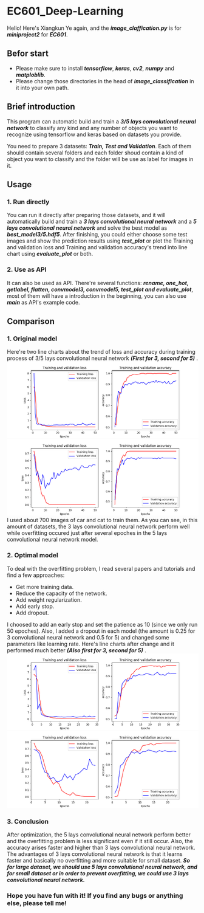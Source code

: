 # EC601_Deep-Learning

Hello! Here's Xiangkun Ye again, and the ***image_claffication.py*** is for ***miniproject2***
for ***EC601***.

## Befor start
* Please make sure to install ***tensorflow***, ***keras***, ***cv2***, ***numpy*** and ***matploblib***.  
* Please change those directories in the head of ***image_classification*** in it into your own path.

## Brief introduction
This program can automatic build and train a ***3/5 lays convolutional neural network*** 
to classify any kind and any number of objects you want to recognize using tensorflow
and keras based on datasets you provide.  

You need to prepare 3 datasets: ***Train, Test and Validation***.
Each of them should contain several folders and each folder shoud contain a kind of object
you want to classify and the folder will be use as label for images in it. 

## Usage  
### 1. Run directly  
You can run it directly after preparing those datasets, and it will automatically build and train a
***3 lays convolutional neural network*** and a ***5 lays convolutional neural network*** and solve the best model as ***best_model3/5.hdf5***. After finishing, you could either choose some
test images and show the prediction results using ***test_plot*** or plot the Training and validation loss and Training and validation accuracy's trend into line chart using ***evaluate_plot*** or both.
### 2. Use as API
It can also be used as API. There're several functions: ***rename, one_hot, getlabel, flatten, convmodel3, convmodel5, test_plot and evaluate_plot***, most of them will have a introduction in the beginning, you can also use ***main***
as API's example code.

## Comparison
### 1. Original model
Here're two line charts about the trend of loss and accuracy during training process of 3/5 lays convolutional neural network ***(First for 3, second for 5)*** .
![image](https://github.com/XiangkunYe/EC601_Deep-Learning/blob/master/Chart/Original_Chart3.png)
![image](https://github.com/XiangkunYe/EC601_Deep-Learning/blob/master/Chart/Original_Chart5.png)
I used about 700 images of car and cat to train them. As you can see, in this amount of datasets, the 3 lays convolutional neural network perform well while overfitting occured just after several epoches in the 5 lays convolutional neural network model.
### 2. Optimal model
To deal with the overfitting problem, I read several papers and tutorials and find a few approaches:
* Get more training data.
* Reduce the capacity of the network.
* Add weight regularization.
* Add early stop.
* Add dropout.    
  
I choosed to add an early stop and set the patience as 10 (since we only run 50 epoches). Also, I added a dropout in each model (the amount is 0.25 for 3 convolutional neural network and 0.5 for 5) and changed some parameters like learning rate. Here's line charts after change and it performed much better ***(Also first for 3, second for 5)*** .
![image](https://github.com/XiangkunYe/EC601_Deep-Learning/blob/master/Chart/Optimal_Chart3.png)
![image](https://github.com/XiangkunYe/EC601_Deep-Learning/blob/master/Chart/Optimal_Chart5.png)
### 3. Conclusion
After optimization, the 5 lays convolutional neural network perform better and the overfitting problem is less significant even if it still occur. Also, the accuracy arises faster and higher than 3 lays convolutional neural network. The advantages of 3 lays convolutional neural network is that it learns faster and basically no overfitting and more suitable for small dataset. ***So for large dataset, we should use 5 lays convolutional neural network, and for small dataset or in order to prevent overfitting, we could use 3 lays convolutional neural network.***

### Hope you have fun with it! If you find any bugs or anything else, please tell me!
